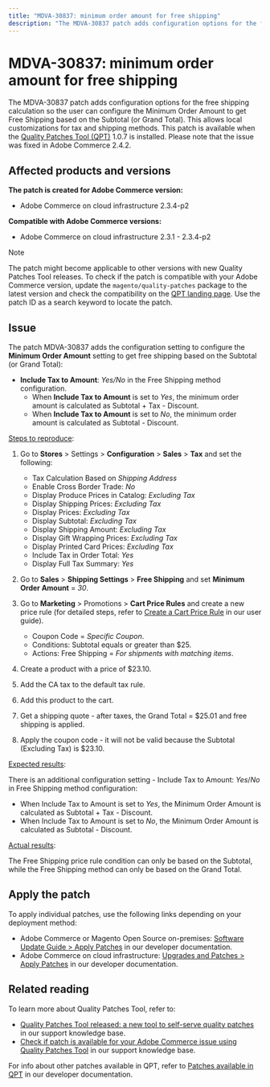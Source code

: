 ```yaml
---
title: "MDVA-30837: minimum order amount for free shipping"
description: "The MDVA-30837 patch adds configuration options for the free shipping calculation so the user can configure the Minimum Order Amount to get Free Shipping based on the Subtotal (or Grand Total). This allows local customizations for tax and shipping methods. This patch is available when the [Quality Patches Tool (QPT)](https://experienceleague.adobe.com/docs/commerce-knowledge-base/kb/announcements/commerce-announcements/magento-quality-patches-released-new-tool-to-self-serve-quality-patches.html) 1.0.7 is installed. Please note that the issue was fixed in Adobe Commerce 2.4.2."
---
```


# MDVA-30837: minimum order amount for free shipping

The MDVA-30837 patch adds configuration options for the free shipping calculation so the user can configure the Minimum Order Amount to get Free Shipping based on the Subtotal (or Grand Total). This allows local customizations for tax and shipping methods. This patch is available when the [Quality Patches Tool (QPT)](https://experienceleague.adobe.com/docs/commerce-knowledge-base/kb/announcements/commerce-announcements/magento-quality-patches-released-new-tool-to-self-serve-quality-patches.html) 1.0.7 is installed. Please note that the issue was fixed in Adobe Commerce 2.4.2.

## Affected products and versions

**The patch is created for Adobe Commerce version:**

* Adobe Commerce on cloud infrastructure 2.3.4-p2

**Compatible with Adobe Commerce versions:**

* Adobe Commerce on cloud infrastructure 2.3.1 - 2.3.4-p2

>[!NOTE]
>
>The patch might become applicable to other versions with new Quality Patches Tool releases. To check if the patch is compatible with your Adobe Commerce version, update the `magento/quality-patches` package to the latest version and check the compatibility on the [QPT landing page](https://devdocs.magento.com/quality-patches/tool.html#patch-grid). Use the patch ID as a search keyword to locate the patch.

## Issue

The patch MDVA-30837 adds the configuration setting to configure the **Minimum Order Amount** setting to get free shipping based on the Subtotal (or Grand Total):

* **Include Tax to Amount**: *Yes/No* in the Free Shipping method configuration.
    * When **Include Tax to Amount** is set to *Yes*, the minimum order amount is calculated as Subtotal + Tax - Discount.
    * When **Include Tax to Amount** is set to *No*, the minimum order amount is calculated as Subtotal - Discount.

<u>Steps to reproduce</u>:

1. Go to **Stores** > Settings > **Configuration** > **Sales** > **Tax** and set the following:

    * Tax Calculation Based on *Shipping Address*
    * Enable Cross Border Trade: *No*
    * Display Produce Prices in Catalog: *Excluding Tax*
    * Display Shipping Prices: *Excluding Tax*
    * Display Prices: *Excluding Tax*
    * Display Subtotal: *Excluding Tax*
    * Display Shipping Amount: *Excluding Tax*
    * Display Gift Wrapping Prices: *Excluding Tax*
    * Display Printed Card Prices: *Excluding Tax*
    * Include Tax in Order Total: *Yes*
    * Display Full Tax Summary: *Yes*

1. Go to **Sales** > **Shipping Settings** > **Free Shipping** and set **Minimum Order Amount** = *30*.
1. Go to **Marketing** > Promotions > **Cart Price Rules** and create a new price rule (for detailed steps, refer to [Create a Cart Price Rule](https://docs.magento.com/user-guide/marketing/price-rules-cart-create.html) in our user guide).

    * Coupon Code = *Specific Coupon*.
    * Conditions: Subtotal equals or greater than $25.
    * Actions: Free Shipping = *For shipments with matching items*.

1. Create a product with a price of $23.10.
1. Add the CA tax to the default tax rule.
1. Add this product to the cart.
1. Get a shipping quote - after taxes, the Grand Total = $25.01 and free shipping is applied.
1. Apply the coupon code - it will not be valid because the Subtotal (Excluding Tax) is $23.10.

<u>Expected results</u>:

There is an additional configuration setting - Include Tax to Amount: *Yes*/*No* in Free Shipping method configuration:

* When Include Tax to Amount is set to *Yes*, the Minimum Order Amount is calculated as Subtotal + Tax - Discount.
* When Include Tax to Amount is set to *No*, the Minimum Order Amount is calculated as Subtotal - Discount.

<u>Actual results</u>:

The Free Shipping price rule condition can only be based on the Subtotal, while the Free Shipping method can only be based on the Grand Total.

## Apply the patch

To apply individual patches, use the following links depending on your deployment method:

* Adobe Commerce or Magento Open Source on-premises: [Software Update Guide > Apply Patches](https://devdocs.magento.com/guides/v2.4/comp-mgr/patching/mqp.html) in our developer documentation.
* Adobe Commerce on cloud infrastructure: [Upgrades and Patches > Apply Patches](https://devdocs.magento.com/cloud/project/project-patch.html) in our developer documentation.

## Related reading

To learn more about Quality Patches Tool, refer to:

* [Quality Patches Tool released: a new tool to self-serve quality patches](https://experienceleague.adobe.com/docs/commerce-knowledge-base/kb/announcements/commerce-announcements/magento-quality-patches-released-new-tool-to-self-serve-quality-patches.html) in our support knowledge base.
* [Check if patch is available for your Adobe Commerce issue using Quality Patches Tool](https://support.magento.com/hc/en-us/articles/360047125252) in our support knowledge base.

For info about other patches available in QPT, refer to [Patches available in QPT](https://devdocs.magento.com/quality-patches/tool.html#patch-grid) in our developer documentation.